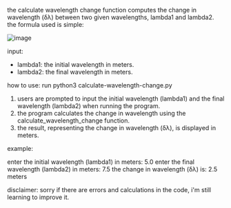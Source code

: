 the calculate wavelength change function computes the change in wavelength (δλ) between two given wavelengths, lambda1 and lambda2. the formula used is simple: 

![image](https://github.com/danielstevanusp/Calculate-Wavelength-Change/assets/157248078/aac26490-5e7e-4577-bcac-02a21cb4a633)

input:
- lambda1: the initial wavelength in meters.
- lambda2: the final wavelength in meters.

how to use:
run python3 calculate-wavelength-change.py
1. users are prompted to input the initial wavelength (lambda1) and the final wavelength (lambda2) when running the program.
2. the program calculates the change in wavelength using the calculate_wavelength_change function.
3. the result, representing the change in wavelength (δλ), is displayed in meters.

example:

enter the initial wavelength (lambda1) in meters: 5.0
enter the final wavelength (lambda2) in meters: 7.5
the change in wavelength (δλ) is: 2.5 meters

disclaimer: sorry if there are errors and calculations in the code, i'm still learning to improve it.
